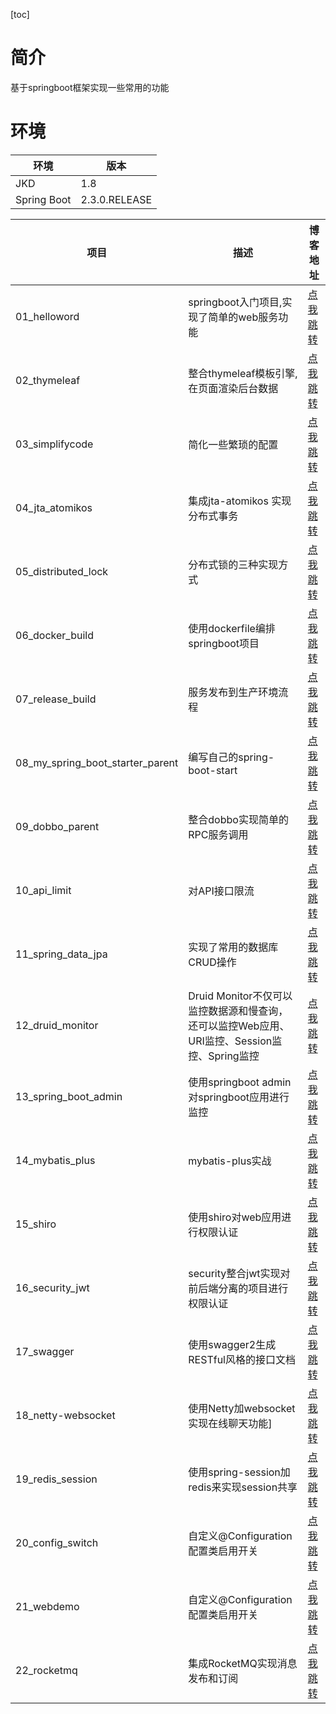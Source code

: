[toc]
# 简介
基于springboot框架实现一些常用的功能

# 环境
环境 | 版本
---- | ----
JKD |1.8
Spring Boot | 2.3.0.RELEASE


项目 | 描述 | 博客地址
---- | ---- | ----
01_helloword| springboot入门项目,实现了简单的web服务功能 |[点我跳转](https://blog.csdn.net/ming19951224/article/details/106159309)
02_thymeleaf | 整合thymeleaf模板引擎,在页面渲染后台数据 | [点我跳转](https://blog.csdn.net/ming19951224/article/details/106160322)
03_simplifycode| 简化一些繁琐的配置| [点我跳转](https://blog.csdn.net/ming19951224/article/details/106173840)
04_jta_atomikos |  集成jta-atomikos 实现分布式事务 |[点我跳转](https://blog.csdn.net/ming19951224/article/details/105753333)
05_distributed_lock | 分布式锁的三种实现方式 |[点我跳转](https://blog.csdn.net/ming19951224/article/details/106205332)
06_docker_build | 使用dockerfile编排springboot项目 |[点我跳转](https://blog.csdn.net/ming19951224/article/details/105923548)
07_release_build | 服务发布到生产环境流程 |[点我跳转](https://blog.csdn.net/ming19951224/article/details/106212271)
08_my_spring_boot_starter_parent | 编写自己的spring-boot-start |[点我跳转](https://blog.csdn.net/ming19951224/article/details/106224172)
09_dobbo_parent | 整合dobbo实现简单的RPC服务调用 |[点我跳转](https://blog.csdn.net/ming19951224/article/details/106225928)
10_api_limit | 对API接口限流 |[点我跳转](https://blog.csdn.net/ming19951224/article/details/106227451)
11_spring_data_jpa | 实现了常用的数据库CRUD操作 | [点我跳转](https://blog.csdn.net/ming19951224/article/details/106308544)
12_druid_monitor | Druid Monitor不仅可以监控数据源和慢查询，还可以监控Web应用、URI监控、Session监控、Spring监控 | [点我跳转](https://blog.csdn.net/ming19951224/article/details/106317893)
13_spring_boot_admin | 使用springboot admin对springboot应用进行监控| [点我跳转](https://blog.csdn.net/ming19951224/article/details/107138845)
14_mybatis_plus | mybatis-plus实战 | [点我跳转](https://blog.csdn.net/ming19951224/article/details/107145780)
15_shiro | 使用shiro对web应用进行权限认证 | [点我跳转](https://blog.csdn.net/ming19951224/article/details/107192585)
16_security_jwt | security整合jwt实现对前后端分离的项目进行权限认证 | [点我跳转](https://blog.csdn.net/ming19951224/article/details/107733689)
17_swagger | 使用swagger2生成RESTful风格的接口文档 | [点我跳转](https://blog.csdn.net/ming19951224/article/details/107741541)
18_netty-websocket | 使用Netty加websocket实现在线聊天功能] | [点我跳转](https://blog.csdn.net/ming19951224/article/details/108555917)
19_redis_session | 使用spring-session加redis来实现session共享 | [点我跳转](https://blog.csdn.net/ming19951224/article/details/112758560)
20_config_switch | 自定义@Configuration配置类启用开关 | [点我跳转](https://blog.csdn.net/ming19951224/article/details/108555917)
21_webdemo | 自定义@Configuration配置类启用开关 | [点我跳转](https://blog.csdn.net/ming19951224/article/details/119024251)
22_rocketmq | 集成RocketMQ实现消息发布和订阅 |  [点我跳转](https://dominick-li.blog.csdn.net/article/details/119523197)